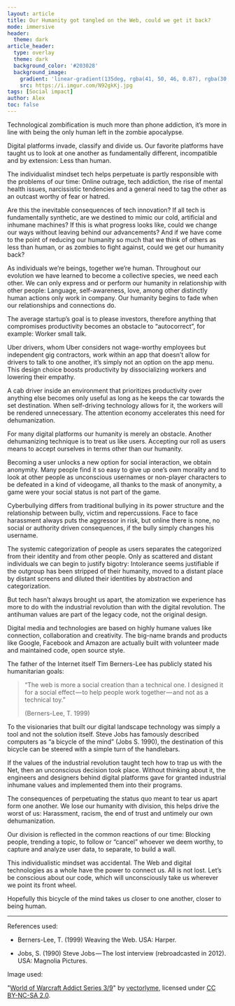 ```yaml
---
layout: article
title: Our Humanity got tangled on the Web, could we get it back?
mode: immersive
header:
  theme: dark
article_header:
  type: overlay
  theme: dark
  background_color: '#203028'
  background_image:
    gradient: 'linear-gradient(135deg, rgba(41, 50, 46, 0.87), rgba(30, 16, 30, 0.4))'
    src: https://i.imgur.com/N92gkKj.jpg
tags: [Social impact]
author: Alex
toc: false
---
```




Technological zombification is much more than phone addiction, it’s more in line with being the only human left in the zombie apocalypse. <!--more-->

Digital platforms invade, classify and divide us. Our favorite platforms have taught us to look at one another as fundamentally different, incompatible and by extension: Less than human.

The individualist mindset tech helps perpetuate is partly responsible with the problems of our time: Online outrage, tech addiction, the rise of mental health issues, narcissistic tendencies and a general need to tag the other as an outcast worthy of fear or hatred.

Are this the inevitable consequences of tech innovation? If all tech is fundamentally synthetic, are we destined to mimic our cold, artificial and inhumane machines? If this is what progress looks like, could we change our ways without leaving behind our advancements? And if we have come to the point of reducing our humanity so much that we think of others as less than human, or as zombies to fight against, could we get our humanity back?

As individuals we’re beings, together we’re human. Throughout our evolution we have learned to become a collective species, we need each other. We can only express and or perform our humanity in relationship with other people: Language, self-awareness, love, among other distinctly human actions only work in company. Our humanity begins to fade when our relationships and connections do.

The average startup’s goal is to please investors, therefore anything that compromises productivity becomes an obstacle to “autocorrect”, for example: Worker small talk.

Uber drivers, whom Uber considers not wage-worthy employees but independent gig contractors, work within an app that doesn’t allow for drivers to talk to one another, it’s simply not an option on the app menu. This design choice boosts productivity by dissocializing workers and lowering their empathy.

A cab driver inside an environment that prioritizes productivity over anything else becomes only useful as long as he keeps the car towards the set destination. When self-driving technology allows for it, the workers will be rendered unnecessary. The attention economy accelerates this need for dehumanization.

For many digital platforms our humanity is merely an obstacle. Another dehumanizing technique is to treat us like users. Accepting our roll as users means to accept ourselves in terms other than our humanity.

Becoming a user unlocks a new option for social interaction, we obtain anonymity. Many people find it so easy to give up one’s own morality and to look at other people as unconscious usernames or non-player characters to be defeated in a kind of videogame, all thanks to the mask of anonymity, a game were your social status is not part of the game.

Cyberbullying differs from traditional bullying in its power structure and the relationship between bully, victim and repercussions. Face to face harassment always puts the aggressor in risk, but online there is none, no social or authority driven consequences, if the bully simply changes his username.

The systemic categorization of people as users separates the categorized from their identity and from other people. Only as scattered and distant individuals we can begin to justify bigotry: Intolerance seems justifiable if the outgroup has been stripped of their humanity, moved to a distant place by distant screens and diluted their identities by abstraction and categorization.

But tech hasn’t always brought us apart, the atomization we experience has more to do with the industrial revolution than with the digital revolution. The antihuman values are part of the legacy code, not the original design.

Digital media and technologies are based on highly humane values like connection, collaboration and creativity. The big-name brands and products like Google, Facebook and Amazon are actually built with volunteer made and maintained code, open source style.

The father of the Internet itself Tim Berners-Lee has publicly stated his humanitarian goals:

> “The web is more a social creation than a technical one. I designed it for a social effect — to help people work together — and not as a technical toy.”
> 
> (Berners-Lee, T. 1999)

To the visionaries that built our digital landscape technology was simply a tool and not the solution itself. Steve Jobs has famously described computers as “a bicycle of the mind” (Jobs S. 1990), the destination of this bicycle can be steered with a simple turn of the handlebars.

If the values of the industrial revolution taught tech how to trap us with the Net, then an unconscious decision took place. Without thinking about it, the engineers and designers behind digital platforms gave for granted industrial inhumane values and implemented them into their programs.

The consequences of perpetuating the status quo meant to tear us apart form one another. We lose our humanity with division, this helps drive the worst of us: Harassment, racism, the end of trust and untimely our own dehumanization.

Our division is reflected in the common reactions of our time: Blocking people, trending a topic, to follow or “cancel” whoever we deem worthy, to capture and analyze user data, to separate, to build a wall.

This individualistic mindset was accidental. The Web and digital technologies as a whole have the power to connect us. All is not lost. Let’s be conscious about our code, which will unconsciously take us wherever we point its front wheel.

Hopefully this bicycle of the mind takes us closer to one another, closer to being human.

---

References used:

* Berners-Lee, T. (1999) Weaving the Web. USA: Harper.

* Jobs, S. (1990) Steve Jobs — The lost interview (rebroadcasted in 2012). USA: Magnolia Pictures.

Image used:

"[World of Warcraft Addict Series 3/9](https://www.flickr.com/photos/vectorlyme/1215939897/in/photolist-C8g2TK-5a2taa-5a2qpn-5a6FtY-5a6ASC-5a6CGf-5a6J89-5a2prZ-fVRCwT-p5PYw-2Rs1yZ-2RrYzp-82Wqd4-9ppbAj-ir8mv-9bnZTa-71h8Dw-c7Qt1C-5BAGMe-6MvPoU-7yYrma-f1Zu7Z-7uPEf8-68uUXP-aqJVii-25aPprF-71h8mL-64rcvh-6yeZyF-49uQ8w-BXsBY-4pyvbj-Mj5My-eQJezG-dzfqk2-rh7Xgj-dzkUUd-6MNb8g-Ksuwnm-4fjTnH-38a7xz-4DdpE9-7JUwnA-8XZRfN-7GMHEB-7ZrVQ-s4JT3R-PawxC-8yLqPh-e6zmU/)" by [vectorlyme](https://www.flickr.com/photos/19799760@N00), licensed under [CC BY-NC-SA 2.0](https://creativecommons.org/licenses/by-nc-sa/2.0/?ref=ccsearch&atype=rich).